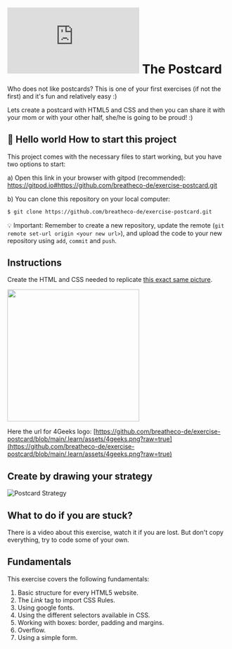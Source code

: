 # ![alt text](https://assets.breatheco.de/apis/img/images.php?blob&random&cat=icon&tags=breathecode,32)  The Postcard

Who does not like postcards? This is one of your first exercises (if not the first) and it's fun and relatively easy :)

Lets create a postcard with HTML5 and CSS and then you can share it with your mom or with your other half, she/he is going to be proud! :)

## 🌱 Hello world How to start this project

This project comes with the necessary files to start working, but you have two options to start:

a) Open this link in your browser with gitpod (recommended): https://gitpod.io#https://github.com/breatheco-de/exercise-postcard.git 

b) You can clone this repository on your local computer:
```sh
$ git clone https://github.com/breatheco-de/exercise-postcard.git
```
💡 Important: Remember to create a new repository, update the remote (`git remote set-url origin <your new url>`), and upload the code to your new repository using `add`, `commit` and `push`.

## Instructions

Create the HTML and CSS needed to replicate [this exact same picture](https://github.com/breatheco-de/exercise-postcard/blob/main/.learn/assets/preview.png).

<p><img height="300px" src="https://github.com/breatheco-de/exercise-postcard/blob/main/.learn/assets/strategy.gif?raw=true" /></p>

Here the url for 4Geeks logo: [https://github.com/breatheco-de/exercise-postcard/blob/main/.learn/assets/4geeks.png?raw=true](https://github.com/breatheco-de/exercise-postcard/blob/main/.learn/assets/4geeks.png?raw=true)

## Create by drawing your strategy

![Postcard Strategy](https://github.com/breatheco-de/exercise-postcard/blob/main/.learn/assets/strategy.gif?raw=true)

## What to do if you are stuck?

There is a video about this exercise, watch it if you are lost. But don't copy everything, try to code some of your own.

## Fundamentals
This exercise covers the following fundamentals:
1. Basic structure for every HTML5 website.
2. The *Link* tag to import CSS Rules.
3. Using google fonts.
3. Using the different selectors available in CSS.
4. Working with boxes: border, padding and margins.
5. Overflow.
6. Using a simple form.
